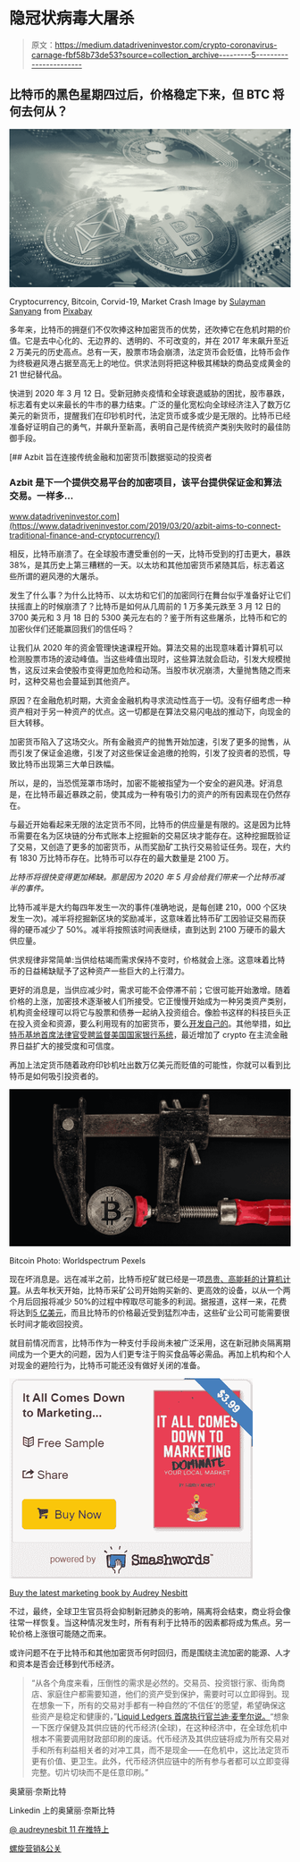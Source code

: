 # 隐冠状病毒大屠杀

> 原文：<https://medium.datadriveninvestor.com/crypto-coronavirus-carnage-fbf58b73de53?source=collection_archive---------5----------------------->

## 比特币的黑色星期四过后，价格稳定下来，但 BTC 将何去何从？

![](img/0e1c161eafa570195af0414d3c7eade2.png)

Cryptocurrency, Bitcoin, Corvid-19, Market Crash Image by [Sulayman Sanyang](https://pixabay.com/users/sulayman360-4616363/?utm_source=link-attribution&utm_medium=referral&utm_campaign=image&utm_content=3194671) from [Pixabay](https://pixabay.com/?utm_source=link-attribution&utm_medium=referral&utm_campaign=image&utm_content=3194671)

多年来，比特币的拥趸们不仅吹捧这种加密货币的优势，还吹捧它在危机时期的价值。它是去中心化的、无边界的、透明的、不可改变的，并在 2017 年末飙升至近 2 万美元的历史高点。总有一天，股票市场会崩溃，法定货币会贬值，比特币会作为终极避风港占据至高无上的地位。供求法则将把这种极其稀缺的商品变成黄金的 21 世纪替代品。

快进到 2020 年 3 月 12 日。受新冠肺炎疫情和全球衰退威胁的困扰，股市暴跌，标志着有史以来最长的牛市的暴力结束。广泛的量化宽松向全球经济注入了数万亿美元的新货币，提醒我们在印钞机时代，法定货币或多或少是无限的。比特币已经准备好证明自己的勇气，并飙升至新高，表明自己是传统资产类别失败时的最佳防御手段。

[](https://www.datadriveninvestor.com/2019/03/20/azbit-aims-to-connect-traditional-finance-and-cryptocurrency/) [## Azbit 旨在连接传统金融和加密货币|数据驱动的投资者

### Azbit 是下一个提供交易平台的加密项目，该平台提供保证金和算法交易。一样多…

www.datadriveninvestor.com](https://www.datadriveninvestor.com/2019/03/20/azbit-aims-to-connect-traditional-finance-and-cryptocurrency/) 

相反，比特币崩溃了。在全球股市遭受重创的一天，比特币受到的打击更大，暴跌 38%，是其历史上第三糟糕的一天。以太坊和其他加密货币紧随其后，标志着这些所谓的避风港的大屠杀。

发生了什么事？为什么比特币、以太坊和它们的加密同行在舞台似乎准备好让它们扶摇直上的时候崩溃了？比特币是如何从几周前的 1 万多美元跌至 3 月 12 日的 3700 美元和 3 月 18 日的 5300 美元左右的？鉴于所有这些屠杀，比特币和它的加密伙伴们还能赢回我们的信任吗？

让我们从 2020 年的资金管理快速课程开始。算法交易的出现意味着计算机可以检测股票市场的波动峰值。当这些峰值出现时，这些算法就会启动，引发大规模抛售，这反过来会使股市变得更加危险和动荡。当股市状况崩溃，大量抛售随之而来时，这种交易也会蔓延到其他资产。

原因？在金融危机时期，大资金金融机构寻求流动性高于一切。没有仔细考虑一种资产相对于另一种资产的优点。这一切都是在算法交易闪电战的推动下，向现金的巨大转移。

加密货币陷入了这场交火。所有金融资产的抛售开始加速，引发了更多的抛售，从而引发了保证金追缴，引发了对这些保证金追缴的抢购，引发了投资者的恐慌，导致比特币出现第三大单日跌幅。

所以，是的，当恐慌笼罩市场时，加密不能被指望为一个安全的避风港。好消息是，在比特币最近暴跌之前，使其成为一种有吸引力的资产的所有因素现在仍然存在。

与最近开始看起来无限的法定货币不同，比特币的供应量是有限的。这是因为比特币需要在名为区块链的分布式账本上挖掘新的交易区块才能存在。这种挖掘既验证了交易，又创造了更多的加密货币，从而奖励矿工执行交易验证任务。现在，大约有 1830 万比特币存在。比特币可以存在的最大数量是 2100 万。

*比特币将很快变得更加稀缺。那是因为 2020 年 5 月会给我们带来一个比特币减半的事件。*

比特币减半是大约每四年发生一次的事件(准确地说，是每创建 210，000 个区块发生一次)。减半将挖掘新区块的奖励减半，这意味着比特币矿工因验证交易而获得的硬币减少了 50%。减半将按照该时间表继续，直到达到 2100 万硬币的最大供应量。

供求规律非常简单:当供给枯竭而需求保持不变时，价格就会上涨。这意味着比特币的日益稀缺赋予了这种资产一些巨大的上行潜力。

更好的消息是，当供应减少时，需求可能不会停滞不前；它很可能开始激增。随着价格的上涨，加密技术逐渐被人们所接受。它正慢慢开始成为一种另类资产类别，机构资金经理可以将它与股票和债券一起纳入投资组合。像脸书这样的科技巨头正在投入资金和资源，要么利用现有的加密货币，要么[开发自己的](https://www.cnet.com/news/heres-what-you-need-to-know-about-facebooks-controversial-libra-cryptocurrency/)。其他举措，如[比特币基地首席法律官受聘监督美国国家银行系统](https://cointelegraph.com/news/coinbases-chief-legal-officer-resigns-to-oversee-us-national-banking-system)，最近增加了 crypto 在主流金融界日益扩大的接受度和可信度。

再加上法定货币随着政府印钞机吐出数万亿美元而贬值的可能性，你就可以看到比特币是如何吸引投资者的。

![](img/b96f00493cd716fe850ee2caeb10faa5.png)

Bitcoin Photo: Worldspectrum Pexels

现在坏消息是。远在减半之前，比特币挖矿就已经是一项[昂贵、高能耗的计算机计算](https://www.vox.com/2019/6/18/18642645/bitcoin-energy-price-renewable-china)。从去年秋天开始，比特币采矿公司开始购买新的、更高效的设备，以从一个两个月后回报将减少 50%的过程中榨取尽可能多的利润。据报道，这样一来，花费将达到[5 亿美元](https://www.coindesk.com/price-drop-casts-pall-over-bitcoin-miners-equipment-upgrades)，而且比特币的价格最近受到猛烈冲击，这些矿业公司可能需要很长时间才能收回投资。

就目前情况而言，比特币作为一种支付手段尚未被广泛采用，这在新冠肺炎隔离期间成为一个更大的问题，因为人们更专注于购买食品等必需品。再加上机构和个人对现金的避险行为，比特币可能还没有做好关闭的准备。

![](img/0bf8dcbc766f61e8cb11567d5a11783d.png)

[Buy the latest marketing book by Audrey Nesbitt](https://www.smashwords.com/books/view/1025113)

不过，最终，全球卫生官员将会抑制新冠肺炎的影响，隔离将会结束，商业将会像往常一样恢复。当这种情况发生时，所有有利于比特币的因素都将成为焦点。另一轮价格上涨很可能随之而来。

或许问题不在于比特币和其他加密货币何时回归，而是围绕主流加密的能源、人才和资本是否会迁移到代币经济。

> “从各个角度来看，压倒性的需求是必然的。交易员、投资银行家、街角商店、家庭住户都需要知道，他们的资产受到保护，需要时可以立即得到。现在想象一下，所有的交易对手都有一种自然的‘不信任’的愿望，希望确保这些资产是稳定和健康的，”[Liquid Ledgers 首席执行官兰迪·麦奎尔说。](https://www.linkedin.com/in/randy-mcguire-a61428/)“想象一下医疗保健及其供应链的代币经济(全球)，在这种经济中，在全球危机中根本不需要调用财政部印刷的废话。代币经济及其供应链将成为所有交易对手和所有利益相关者的对冲工具，而不是现金——在危机中，这比法定货币更有价值、更卫生。此外，代币经济供应链中的所有参与者都可以立即变得完整。切片切块而不是任意印刷。”

奥黛丽·奈斯比特

Linkedin 上的奥黛丽·奈斯比特

[@ audreynesbit 11 在推特上](https://twitter.com/AudreyNesbitt11)

[螺旋营销&公关](http://www.spinspirational.com/)